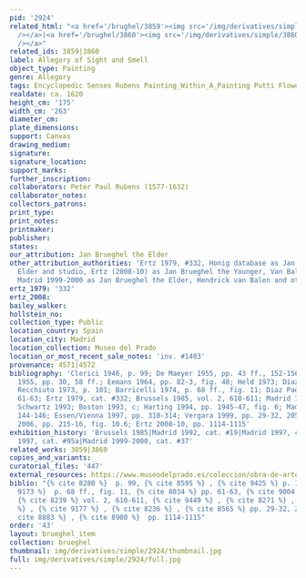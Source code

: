 ```yaml
---
pid: '2924'
related_html: "<a href='/brughel/3859'><img src='/img/derivatives/simple/3859/thumbnail.jpg'
  /></a>|<a href='/brughel/3860'><img src='/img/derivatives/simple/3860/thumbnail.jpg'
  /></a>"
related_ids: 3859|3860
label: Allegory of Sight and Smell
object_type: Painting
genre: Allegory
tags: Encyclopedic Senses Rubens Painting_Within_A_Painting Putti Flowers Globe Sculpture
realdate: ca. 1620
height_cm: '175'
width_cm: '263'
diameter_cm: 
plate_dimensions: 
support: Canvas
drawing_medium: 
signature: 
signature_location: 
support_marks: 
further_inscription: 
collaborators: Peter Paul Rubens (1577-1632)
collaborator_notes: 
collectors_patrons: 
print_type: 
print_notes: 
printmaker: 
publisher: 
states: 
our_attribution: Jan Brueghel the Elder
other_attribution_authorities: 'Ertz 1979, #332, Honig database as Jan Brueghel the
  Elder and studio, Ertz (2008-10) as Jan Brueghel the Younger, Van Balen, and Francken,
  Madrid 1999-2000 as Jan Brueghel the Elder, Hendrick van Balen and others'
ertz_1979: '332'
ertz_2008: 
bailey_walker: 
hollstein_no: 
collection_type: Public
location_country: Spain
location_city: Madrid
location_collection: Museo del Prado
location_or_most_recent_sale_notes: 'inv. #1403'
provenance: 4571|4572
bibliography: 'Clerici 1946, p. 99; De Maeyer 1955, pp. 43 ff., 152-156; Speth-Holterhoff
  1955, pp. 30, 58 ff.; Eemans 1964, pp. 82-3, fig. 48; Held 1973; Díaz Padrón  &
  Recchiuto 1973, p. 101; Barricelli 1974, p. 68 ff., fig. 11; Diaz Padron 1975, pp.
  61-63; Ertz 1979, cat. #332; Brussels 1985, vol. 2, 610-611; Madrid 1992, pp. 155-175;
  Schwartz 1993; Boston 1993, c; Harting 1994, pp. 1945-47, fig. 6; Madrid 1997, pp.
  144-146; Essen/Vienna 1997, pp. 310-314; Vergara 1999, pp. 29-32, 205 n. 30; Silver
  2006, pp. 215-16, fig. 10.6; Ertz 2008-10, pp. 1114-1115'
exhibition_history: 'Brussels 1985|Madrid 1992, cat. #19|Madrid 1997, cat. #IV.6|Essen/Vienna
  1997, cat. #95a|Madrid 1999-2000, cat. #37'
related_works: 3859|3860
copies_and_variants: 
curatorial_files: '447'
external_resources: https://www.museodelprado.es/coleccion/obra-de-arte/la-vista-y-el-olfato/7d17d2b5-67f0-4072-ad61-c3741bb3b055
biblio: "{% cite 8280 %}  p. 99, {% cite 8595 %} , {% cite 9425 %} p. 101, {% cite
  9173 %}  p. 68 ff., fig. 11, {% cite 8034 %} pp. 61-63, {% cite 9004 %}  cat. #332,
  {% cite 8239 %} vol. 2, 610-611, {% cite 9449 %} , {% cite 8271 %} , {% cite 8337
  %} , {% cite 9177 %} , {% cite 8236 %} , {% cite 8565 %} pp. 29-32, 205 n. 30, {%
  cite 8883 %} , {% cite 8900 %}  pp. 1114-1115"
order: '43'
layout: brueghel_item
collection: brueghel
thumbnail: img/derivatives/simple/2924/thumbnail.jpg
full: img/derivatives/simple/2924/full.jpg
---
```

